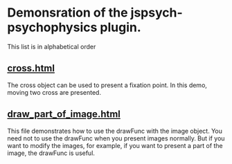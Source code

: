 # Demonsration of the jspsych-psychophysics plugin.

This list is in alphabetical order

## [cross.html](../demos/cross.html) 

The cross object can be used to present a fixation point. In this demo, moving two cross are presented. 

## [draw_part_of_image.html](../demos/draw_part_of_image.html)

This file demonstrates how to use the drawFunc with the image object. You need not to use the drawFunc when you present images normally. But if you want to modify the images, for example, if you want to present a part of the image, the drawFunc is useful.